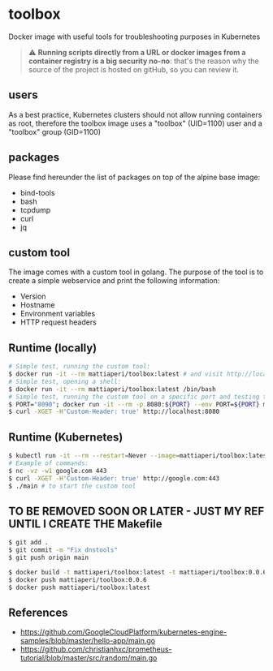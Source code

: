 # toolbox
Docker image with useful tools for troubleshooting purposes in Kubernetes

> :warning: **Running scripts directly from a URL or docker images from a container registry is a big security no-no**: that's the reason why the source of the project is hosted on gitHub, so you can review it.

## users
As a best practice, Kubernetes clusters should not allow running containers as root, therefore the toolbox image uses a "toolbox" (UID=1100) user and a "toolbox" group (GID=1100) 

## packages
Please find hereunder the list of packages on top of the alpine base image:
- bind-tools
- bash
- tcpdump
- curl
- jq

## custom tool
The image comes with a custom tool in golang. The purpose of the tool is to create a simple webservice and print the following information:
- Version
- Hostname
- Environment variables
- HTTP request headers

## Runtime (locally)
```bash
# Simple test, running the custom tool:
$ docker run -it --rm mattiaperi/toolbox:latest # and visit http://localhost:8080
# Simple test, opening a shell:
$ docker run -it --rm mattiaperi/toolbox:latest /bin/bash
# Simple test, running the custom tool on a specific port and testing the custom header:
$ PORT="8090"; docker run -it --rm -p 8080:${PORT} --env PORT=${PORT} mattiaperi/toolbox:latest
$ curl -XGET -H'Custom-Header: true' http://localhost:8080
```

## Runtime (Kubernetes)
```bash
$ kubectl run -it --rm --restart=Never --image=mattiaperi/toolbox:latest toolbox -n kube-system -- /bin/bash
# Example of commands:
$ nc -vz -w1 google.com 443
$ curl -XGET -H'Custom-Header: true' http://google.com:443
$ ./main # to start the custom tool
```
## TO BE REMOVED SOON OR LATER - JUST MY REF UNTIL I CREATE THE Makefile
```bash
$ git add .
$ git commit -m "Fix dnstools"
$ git push origin main

$ docker build -t mattiaperi/toolbox:latest -t mattiaperi/toolbox:0.0.6 -f Dockerfile .
$ docker push mattiaperi/toolbox:0.0.6
$ docker push mattiaperi/toolbox:latest
```

## References
- https://github.com/GoogleCloudPlatform/kubernetes-engine-samples/blob/master/hello-app/main.go
- https://github.com/christianhxc/prometheus-tutorial/blob/master/src/random/main.go